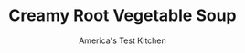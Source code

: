 ---
layout: ../../layouts/MarkdownPostLayout.astro
title: Creamy Root Vegetable Soup
author: America's Test Kitchen
pubDate: 2023-03-15
description: "With a cup (or more) of cream in the pot, who can taste the root vegetables? But with less cream, how could we keep the silkiness?"
image_url: https://res.cloudinary.com/hksqkdlah/image/upload/ar_1:1,c_fill,dpr_2.0,f_auto,fl_lossy.progressive.strip_profile,g_faces:auto,q_auto:low,w_344/9638_sfs-creamyrootvegetablesoup-13
tags: ["Side Dishes","Vegetables","Soups"]
calories: 1509
protein: 6
carbohydrates: 23
fats: 
fiber: 3
ingredients: ["4 tablespoons, unsalted butter","2 , carrots, peeled and chopped","6 ounces, parsnips, peeled and chopped","1 , leek, white and light green parts only, halved lengthwise, sliced thin, and washed thoroughly","1 , celery rib, chopped","1 , garlic clove, peeled and smashed",", Salt and pepper","12 ounces, russet potatoes, peeled and cut into 1/2-inch pieces","4 1/4 cups, low-sodium chicken broth","1 , bay leaf","1/2 cup, heavy cream"]
serves: 6
time: "50 minutes"
instructions: ["Melt butter in Dutch oven over medium-high heat. Add carrots, parsnips, leek, celery, garlic, and ½ teaspoon salt and cook until browned, 6 to 8 minutes. Stir in potatoes and cook, stirring constantly, until starch begins to release and vegetables begin to stick together, about 2 minutes. Add broth and bay leaf and bring to boil.","Reduce heat to low and simmer, stirring occasionally, until vegetables are tender, 15 to 20 minutes. Discard bay leaf. Working in batches, process soup in blender until smooth, 1 to 2 minutes. Return soup to clean pot and stir in cream. Season with salt and pepper to taste. Serve. (Soup can be refrigerated for up to 2 days.)"]
nutrition: ["630 mg Potassium","133 mg Phosphorus","64 mg Calcium","1 mg Iron","33 mg Magnesium","762 mg Sodium","16 g Fat","3 mg Niacin (B3)","4 g Monounsaturated","11 mg Vitamin C","47 mg Cholesterol","9 g Saturated","3 g Fiber","44 µg Folate (food)","4 g Sugars","21 µg Vitamin K","280 g Water","23 g Carbs","44 µg Folate equivalent (total)","6 g Protein","1 mg Vitamin E","330 µg Vitamin A","251 kcal Energy","1509 calories"]
notes: "You’ll need 2 medium parsnips here."
---